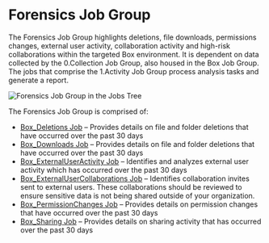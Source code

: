 # Forensics Job Group

The Forensics Job Group highlights deletions, file downloads, permissions changes, external user
activity, collaboration activity and high-risk collaborations within the targeted Box environment.
It is dependent on data collected by the 0.Collection Job Group, also housed in the Box Job Group.
The jobs that comprise the 1.Activity Job Group process analysis tasks and generate a report.

![Forensics Job Group in the Jobs Tree](/img/product_docs/accessanalyzer/12.0/admin/hostmanagement/jobstree.webp)

The Forensics Job Group is comprised of:

- [Box_Deletions Job](/docs/accessanalyzer/12.0/solutions/box/activity/forensics/box_deletions.md) – Provides details on file and folder deletions that have
  occurred over the past 30 days
- [Box_Downloads Job](/docs/accessanalyzer/12.0/solutions/box/activity/forensics/box_downloads.md) – Provides details on file and folder deletions that have
  occurred over the past 30 days
- [Box_ExternalUserActivity Job](/docs/accessanalyzer/12.0/solutions/box/activity/forensics/box_externaluseractivity.md) – Identifies and analyzes external
  user activity which has occurred over the past 30 days
- [Box_ExternalUserCollaborations Job](/docs/accessanalyzer/12.0/solutions/box/activity/forensics/box_externalusercollaborations.md) – Identifies collaboration
  invites sent to external users. These collaborations should be reviewed to ensure sensitive data
  is not being shared outside of your organization.
- [Box_PermissionChanges Job](/docs/accessanalyzer/12.0/solutions/box/activity/forensics/box_permissionchanges.md) – Provides details on permission changes
  that have occurred over the past 30 days
- [Box_Sharing Job](/docs/accessanalyzer/12.0/solutions/box/activity/forensics/box_sharing.md) – Provides details on sharing activity that has occurred over
  the past 30 days

